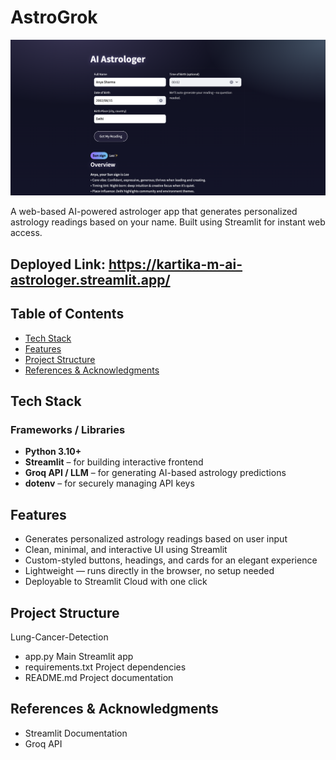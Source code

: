 # AstroGrok

<img src="ai-astrologer.png" width="700"/>


A web-based AI-powered astrologer app that generates personalized astrology readings based on your name. Built using Streamlit for instant web access.

## Deployed Link: https://kartika-m-ai-astrologer.streamlit.app/

## Table of Contents

- [Tech Stack](#tech-stack-)
- [Features](#features-)
- [Project Structure](#project-structure-)
- [References & Acknowledgments](#references--acknowledgments-)


## Tech Stack

### Frameworks / Libraries
- **Python 3.10+**
- **Streamlit** – for building interactive frontend
- **Groq API / LLM** – for generating AI-based astrology predictions
- **dotenv** – for securely managing API keys


## Features

- Generates personalized astrology readings based on user input
- Clean, minimal, and interactive UI using Streamlit
- Custom-styled buttons, headings, and cards for an elegant experience
- Lightweight — runs directly in the browser, no setup needed
- Deployable to Streamlit Cloud with one click

## Project Structure

Lung-Cancer-Detection
- app.py                Main Streamlit app
- requirements.txt      Project dependencies
- README.md             Project documentation



## References & Acknowledgments

- Streamlit Documentation
- Groq API

